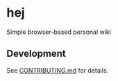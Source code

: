 # hej

Simple browser-based personal wiki

## Development

See [CONTRIBUTING.md](CONTRIBUTING.md) for details.
